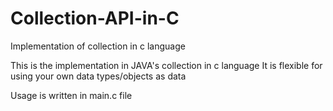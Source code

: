 # Collection-API-in-C
Implementation of collection in c language

This is the implementation in JAVA's collection in c language
It is flexible for using your own data types/objects as data

Usage is written in main.c file
